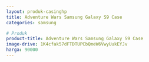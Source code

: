```yaml
---
layout: produk-casinghp
title: Adventure Wars Samsung Galaxy S9 Case
categories: samsung

# Produk
product-title: Adventure Wars Samsung Galaxy S9 Case
image-drive: 1K4cfak57dFTDTUPCbQmeW6VwyUukEYJv
harga: 90000
---
```

